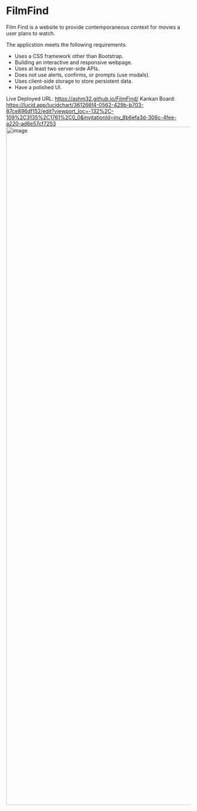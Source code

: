 # FilmFind
Film Find is a website to provide contemporaneous context for movies a user plans to watch.

The applicstion meets the following requirements:
- Uses a CSS framework other than Bootstrap.
- Building an interactive and responsive webpage.
- Uses at least two server-side APIs.
- Does not use alerts, confirms, or prompts (use modals).
- Uses client-side storage to store persistent data.
- Have a polished UI.



Live Deployed URL: https://ashm32.github.io/FilmFind/
Kankan Board: https://lucid.app/lucidchart/361266f4-0562-429b-b703-87ce896df152/edit?viewport_loc=-132%2C-109%2C3135%2C1761%2C0_0&invitationId=inv_8b6efa3d-306c-4fee-a220-ad6e57cf7253 
<img width="1848" alt="image" src="https://github.com/ashm32/FilmFind/assets/127209262/7cb63042-db18-45c1-aaa1-b2f30be8f1fd">
